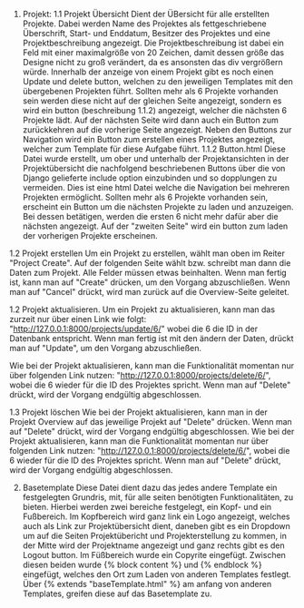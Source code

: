 1. Projekt:
1.1 Projekt Übersicht
Dient der ÜBersicht für alle erstellten Projekte. Dabei werden Name des Projektes als fettgeschriebene Überschrift, Start- und Enddatum, Besitzer des Projektes und eine Projektbeschreibung angezeigt. Die Projektbeschreibung ist dabei ein Feld mit einer maximalgröße von 20 Zeichen, damit dessen größe das Designe nicht zu groß verändert, da es ansonsten das div vergrößern würde. Innerhalb der anzeige von einem Projekt gibt es noch einen Update und delete button, welchen zu den jeweiligen Templates mit den übergebenen Projekten führt. Sollten mehr als 6 Projekte vorhanden sein werden diese nicht auf der gleichen Seite angezeigt, sondern es wird ein button (beschreibung 1.1.2) angezeigt, welcher die nächsten 6 Projekte lädt. Auf der nächsten Seite wird dann auch ein Button zum zurückkehren auf die vorherige Seite angezeigt.
Neben den Buttons zur Navigation wird ein Button zum erstellen eines Projektes angezeigt, welcher zum Template für diese Aufgabe führt.
1.1.2 Button.html
Diese Datei wurde erstellt, um ober und unterhalb der Projektansichten in der Projektübersicht die nachfolgend beschriebenen Buttons über die von Django gelieferte include option einzubinden und so dopplungen zu vermeiden.
Dies ist eine html Datei welche die Navigation bei mehreren Projekten ermöglicht. Sollten mehr als 6 Projekte vorhanden sein, erscheint ein Button um die nächsten Projekte zu laden und anzuzeigen. Bei dessen betätigen, werden die ersten 6 nicht mehr dafür aber die nächsten angezeigt. Auf der "zweiten Seite" wird ein button zum laden der vorherigen Projekte erscheinen.

1.2 Projekt erstellen
Um ein Projekt zu erstellen, wählt man oben im Reiter "Project Create". Auf der folgenden Seite wählt bzw. schreibt man dann die Daten zum Projekt. Alle Felder müssen etwas beinhalten. Wenn man fertig ist, kann man auf "Create" drücken, um den Vorgang abzuschließen. Wenn man auf "Cancel" drückt, wird man zurück auf die Overview-Seite geleitet.

1.2 Projekt aktualisieren.
Um ein Projekt zu aktualisieren, kann man das zurzeit nur über einen Link wie folgt: "http://127.0.0.1:8000/projects/update/6/" wobei die 6 die ID in der Datenbank entspricht. Wenn man fertig ist mit den ändern der Daten, drückt man auf "Update", um den Vorgang abzuschließen.

Wie bei der Projekt aktualisieren, kann man die Funktionalität momentan nur über folgenden Link nutzen: "http://127.0.0.1:8000/projects/delete/6/", wobei die 6 wieder für die ID des Projektes spricht. Wenn man auf "Delete" drückt, wird der Vorgang endgültig abgeschlossen.

1.3 Projekt löschen
Wie bei der Projekt aktualisieren, kann man in der Projekt Overview auf das jeweilige Projekt auf "Delete" drücken. Wenn man auf "Delete" drückt, wird der Vorgang endgültig abgeschlossen.
Wie bei der Projekt aktualisieren, kann man die Funktionalität momentan nur über folgenden Link nutzen: "http://127.0.0.1:8000/projects/delete/6/", wobei die 6 wieder für die ID des Projektes spricht. Wenn man auf "Delete" drückt, wird der Vorgang endgültig abgeschlossen.


2. Basetemplate
Diese Datei dient dazu das jedes andere Template ein festgelegten Grundris, mit, für alle seiten benötigten Funktionalitäten, zu bieten. Hierbei werden zwei bereiche festgelegt, ein Kopf- und ein Fußbereich. Im Kopfbereich wird ganz link ein Logo angezeigt, welches auch als Link zur Projektübersicht dient, daneben gibt es ein Dropdown um auf die Seiten Projektübericht und Projekterstellung zu kommen, in der Mitte wird der Projektname angezeigt und ganz rechts gibt es den Logout button. Im Füßbereich wurde ein Copyrite eingefügt. Zwischen diesen beiden wurde {% block content %} und {% endblock %} eingefügt, welches den Ort zum Laden von anderen Templates festlegt. Über {% extends "baseTemplate.html" %} am anfang von anderen Templates, greifen diese auf das Basetemplate zu.